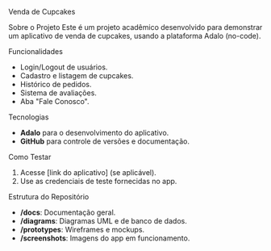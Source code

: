 Venda de Cupcakes

Sobre o Projeto
Este é um projeto acadêmico desenvolvido para demonstrar um aplicativo de venda de cupcakes, usando a plataforma Adalo (no-code).

Funcionalidades
- Login/Logout de usuários.
- Cadastro e listagem de cupcakes.
- Histórico de pedidos.
- Sistema de avaliações.
- Aba "Fale Conosco".

Tecnologias
- **Adalo** para o desenvolvimento do aplicativo.
- **GitHub** para controle de versões e documentação.

Como Testar
1. Acesse [link do aplicativo] (se aplicável).
2. Use as credenciais de teste fornecidas no app.

Estrutura do Repositório
- **/docs**: Documentação geral.
- **/diagrams**: Diagramas UML e de banco de dados.
- **/prototypes**: Wireframes e mockups.
- **/screenshots**: Imagens do app em funcionamento.
